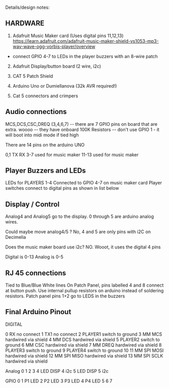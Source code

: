 Details/design notes:

HARDWARE
-----------------------------------------------------------------------------
1. Adafruit Music Maker card (Uses digital pins 11,12,13)
https://learn.adafruit.com/adafruit-music-maker-shield-vs1053-mp3-wav-wave-ogg-vorbis-player/overview
  * connect GPIO 4-7 to LEDs in the player buzzers with an 8-wire patch

2. Adafruit Display/button board (2 wire, i2c)

3. CAT 5 Patch Shield

4. Arduino Uno or Dumiellanova (32k AVR required!)

5. Cat 5 connectors and crimpers

Audio connections
--------------------

MCS,DCS,CSC,DREQ (3,4,6,7)
  -- there are 7 GPIO pins on board that are extra. woooo
  -- they have onboard 100K Resistors
  -- don't use GPIO 1 - it will boot into midi mode if tied high

  There are 14 pins on the arduino UNO

  0,1 TX RX
  3-7 used for music maker
  11-13 used for music maker

Player Buzzers and LEDs
----------------------------
LEDs for PLAYERS 1-4 Connected to GPIO 4-7 on music maker card
Player switches connect to digital pins as shown in list below 

Display / Control
------------------

Analog4 and Analog5 go to the display. 
0 through 5 are arduino analog wires.

Could maybe move analog4/5 ?
  No, 4 and 5 are only pins with i2C on Decimelia

Does the music maker board use i2c? NO.
  Wooot, it uses the digital 4 pins

Digital is 0-13
Analog is 0-5

RJ 45 connections
------------------
Tied to Blue/Blue White lines
On Patch Panel, pins labelled 4 and 8 connect at button push.
Use internal pullup resistors on arduino instead of soldering resistors.
Patch panel pins 1+2 go to LEDS in the buzzers

Final Arduino Pinout
--------------------------
DIGITAL

0 RX        no connect
1 TX1       no connect
2 PLAYER1   switch to ground
3 MM MCS    hardwired via shield
4 MM DCS    hardwired via shield
5 PLAYER2   switch to ground
6 MM CSC    hardwired via shield
7 MM DREQ   hardwired via shield
8 PLAYER3   switch to ground
9 PLAYER4   switch to ground
10
11 MM SPI MOSI hardwired via shield
12 MM SPI MISO hardwired via shield
13 MM SPI SCLK hardwired via shield

Analog
0
1
2
3
4 LED DISP 4 i2c
5 LED DISP 5 i2c

GPIO
0 
1 P1 LED
2 P2 LED
3 P3 LED
4 P4 LED
5 
6
7

